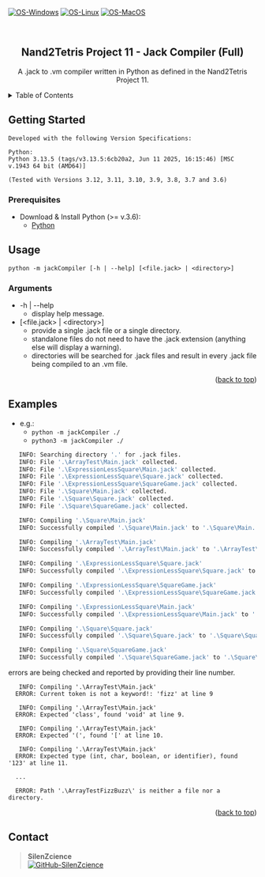 <div id="top"></div>

[![OS-Windows]][OS-Windows]
[![OS-Linux]][OS-Linux]
[![OS-MacOS]][OS-MacOS]

<br/>
<div align="center">
<h2 align="center">Nand2Tetris Project 11 - Jack Compiler (Full)</h2>
   <p align="center">
      A .jack to .vm compiler written in Python as defined in the Nand2Tetris Project 11.
   </p>
</div>

<details>
   <summary>Table of Contents</summary>
   <ol>
      <li>
         <a href="#getting-started">Getting Started</a>
         <ul>
            <li><a href="#prerequisites">Prerequisites</a></li>
         </ul>
      </li>
      <li><a href="#usage">Usage</a></li>
         <ul>
            <li><a href="#arguments">Arguments</a></li>
         </ul>
      <li><a href="#examples">Examples</a></li>
      <li><a href="#contact">Contact</a></li>
   </ol>
</details>

## Getting Started

```console
Developed with the following Version Specifications:

Python:
Python 3.13.5 (tags/v3.13.5:6cb20a2, Jun 11 2025, 16:15:46) [MSC v.1943 64 bit (AMD64)]

(Tested with Versions 3.12, 3.11, 3.10, 3.9, 3.8, 3.7 and 3.6)
```

### Prerequisites

- Download & Install Python (>= v.3.6):
    - [Python](https://www.python.org/downloads/)

## Usage

```console
python -m jackCompiler [-h | --help] [<file.jack> | <directory>]
```

### Arguments

- -h | --help
    - display help message.
- [\<file.jack\> | \<directory\>]
    - provide a single .jack file or a single directory.
    - standalone files do not need to have the .jack extension (anything else will display a warning).
    - directories will be searched for .jack files and result in every .jack file being compiled to an .vm file.

<p align="right">(<a href="#top">back to top</a>)</p>

## Examples

- e.g.:
    - ```python -m jackCompiler ./```
    - ```python3 -m jackCompiler ./```

```bash
   INFO: Searching directory '.' for .jack files.
   INFO: File '.\ArrayTest\Main.jack' collected.
   INFO: File '.\ExpressionLessSquare\Main.jack' collected.
   INFO: File '.\ExpressionLessSquare\Square.jack' collected.
   INFO: File '.\ExpressionLessSquare\SquareGame.jack' collected.
   INFO: File '.\Square\Main.jack' collected.
   INFO: File '.\Square\Square.jack' collected.
   INFO: File '.\Square\SquareGame.jack' collected.

   INFO: Compiling '.\Square\Main.jack'
   INFO: Successfully compiled '.\Square\Main.jack' to '.\Square\Main..xml'

   INFO: Compiling '.\ArrayTest\Main.jack'
   INFO: Successfully compiled '.\ArrayTest\Main.jack' to '.\ArrayTest\Main..xml'

   INFO: Compiling '.\ExpressionLessSquare\Square.jack'
   INFO: Successfully compiled '.\ExpressionLessSquare\Square.jack' to '.\ExpressionLessSquare\Square..xml'

   INFO: Compiling '.\ExpressionLessSquare\SquareGame.jack'
   INFO: Successfully compiled '.\ExpressionLessSquare\SquareGame.jack' to '.\ExpressionLessSquare\SquareGame..xml'

   INFO: Compiling '.\ExpressionLessSquare\Main.jack'
   INFO: Successfully compiled '.\ExpressionLessSquare\Main.jack' to '.\ExpressionLessSquare\Main..xml'

   INFO: Compiling '.\Square\Square.jack'
   INFO: Successfully compiled '.\Square\Square.jack' to '.\Square\Square..xml'

   INFO: Compiling '.\Square\SquareGame.jack'
   INFO: Successfully compiled '.\Square\SquareGame.jack' to '.\Square\SquareGame..xml'
```

errors are being checked and reported by providing their line number.


```
   INFO: Compiling '.\ArrayTest\Main.jack'
  ERROR: Current token is not a keyword!: 'fizz' at line 9

   INFO: Compiling '.\ArrayTest\Main.jack'
  ERROR: Expected 'class', found 'void' at line 9.

   INFO: Compiling '.\ArrayTest\Main.jack'
  ERROR: Expected '(', found '[' at line 10.

   INFO: Compiling '.\ArrayTest\Main.jack'
  ERROR: Expected type (int, char, boolean, or identifier), found '123' at line 11.

  ...

  ERROR: Path '.\ArrayTestFizzBuzz\' is neither a file nor a directory.
```

<p align="right">(<a href="#top">back to top</a>)</p>

## Contact

> **SilenZcience** <br/>
[![GitHub-SilenZcience][GitHub-SilenZcience]](https://github.com/SilenZcience)

[GitHub-SilenZcience]: https://img.shields.io/badge/GitHub-SilenZcience-orange

[OS-Windows]: https://img.shields.io/badge/os-windows-green
[OS-Linux]: https://img.shields.io/badge/os-linux-green
[OS-MacOS]: https://img.shields.io/badge/os-macOS-green
